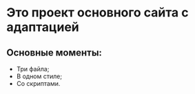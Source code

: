 # Это проект основного сайта с адаптацией
## Основные моменты:
- Три файла;
- В одном стиле;
- Со скриптами.
